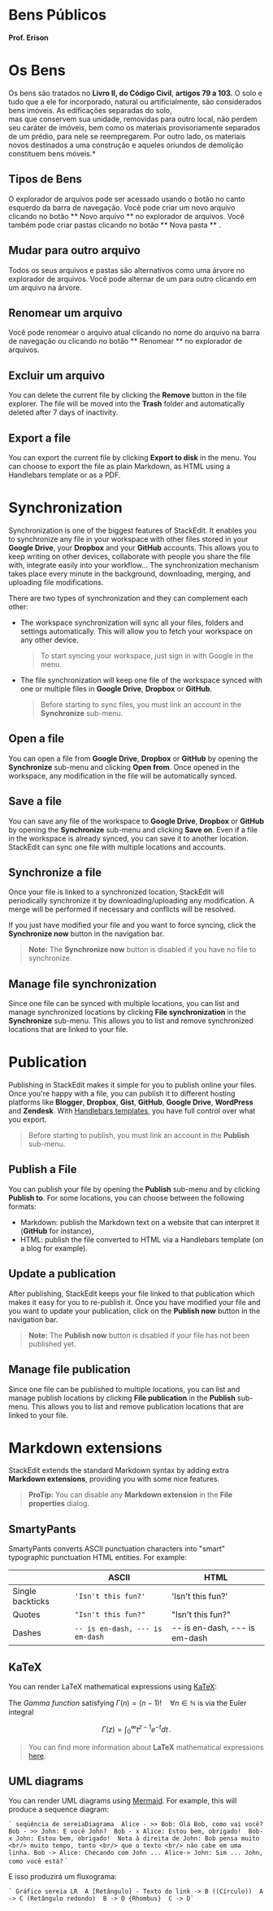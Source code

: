 # Bens Públicos
**Prof. Erison**

# Os Bens

Os bens são tratados no **Livro II, do Código Civil**, **artigos 79 a 103.**   O solo e tudo que a ele for incorporado, natural ou artificialmente, são considerados bens imóveis. As edificações separadas do solo,  
mas que conservem sua unidade, removidas para outro local, não perdem seu caráter de imóveis, bem como os materiais provisoriamente separados de um prédio, para nele se reempregarem. Por outro lado, os materiais novos destinados a uma construção e aqueles oriundos de demolição constituem bens móveis.*

## Tipos de Bens

O explorador de arquivos pode ser acessado usando o botão no canto esquerdo da barra de navegação. Você pode criar um novo arquivo clicando no botão ** Novo arquivo ** no explorador de arquivos. Você também pode criar pastas clicando no botão ** Nova pasta ** .

## Mudar para outro arquivo

Todos os seus arquivos e pastas são alternativos como uma árvore no explorador de arquivos. Você pode alternar de um para outro clicando em um arquivo na árvore.

## Renomear um arquivo

Você pode renomear o arquivo atual clicando no nome do arquivo na barra de navegação ou clicando no botão ** Renomear ** no explorador de arquivos.

## Excluir um arquivo

You can delete the current file by clicking the **Remove** button in the file explorer. The file will be moved into the **Trash** folder and automatically deleted after 7 days of inactivity.

## Export a file

You can export the current file by clicking **Export to disk** in the menu. You can choose to export the file as plain Markdown, as HTML using a Handlebars template or as a PDF.


# Synchronization

Synchronization is one of the biggest features of StackEdit. It enables you to synchronize any file in your workspace with other files stored in your **Google Drive**, your **Dropbox** and your **GitHub** accounts. This allows you to keep writing on other devices, collaborate with people you share the file with, integrate easily into your workflow... The synchronization mechanism takes place every minute in the background, downloading, merging, and uploading file modifications.

There are two types of synchronization and they can complement each other:

- The workspace synchronization will sync all your files, folders and settings automatically. This will allow you to fetch your workspace on any other device.
	> To start syncing your workspace, just sign in with Google in the menu.

- The file synchronization will keep one file of the workspace synced with one or multiple files in **Google Drive**, **Dropbox** or **GitHub**.
	> Before starting to sync files, you must link an account in the **Synchronize** sub-menu.

## Open a file

You can open a file from **Google Drive**, **Dropbox** or **GitHub** by opening the **Synchronize** sub-menu and clicking **Open from**. Once opened in the workspace, any modification in the file will be automatically synced.

## Save a file

You can save any file of the workspace to **Google Drive**, **Dropbox** or **GitHub** by opening the **Synchronize** sub-menu and clicking **Save on**. Even if a file in the workspace is already synced, you can save it to another location. StackEdit can sync one file with multiple locations and accounts.

## Synchronize a file

Once your file is linked to a synchronized location, StackEdit will periodically synchronize it by downloading/uploading any modification. A merge will be performed if necessary and conflicts will be resolved.

If you just have modified your file and you want to force syncing, click the **Synchronize now** button in the navigation bar.

> **Note:** The **Synchronize now** button is disabled if you have no file to synchronize.

## Manage file synchronization

Since one file can be synced with multiple locations, you can list and manage synchronized locations by clicking **File synchronization** in the **Synchronize** sub-menu. This allows you to list and remove synchronized locations that are linked to your file.


# Publication

Publishing in StackEdit makes it simple for you to publish online your files. Once you're happy with a file, you can publish it to different hosting platforms like **Blogger**, **Dropbox**, **Gist**, **GitHub**, **Google Drive**, **WordPress** and **Zendesk**. With [Handlebars templates](http://handlebarsjs.com/), you have full control over what you export.

> Before starting to publish, you must link an account in the **Publish** sub-menu.

## Publish a File

You can publish your file by opening the **Publish** sub-menu and by clicking **Publish to**. For some locations, you can choose between the following formats:

- Markdown: publish the Markdown text on a website that can interpret it (**GitHub** for instance),
- HTML: publish the file converted to HTML via a Handlebars template (on a blog for example).

## Update a publication

After publishing, StackEdit keeps your file linked to that publication which makes it easy for you to re-publish it. Once you have modified your file and you want to update your publication, click on the **Publish now** button in the navigation bar.

> **Note:** The **Publish now** button is disabled if your file has not been published yet.

## Manage file publication

Since one file can be published to multiple locations, you can list and manage publish locations by clicking **File publication** in the **Publish** sub-menu. This allows you to list and remove publication locations that are linked to your file.


# Markdown extensions

StackEdit extends the standard Markdown syntax by adding extra **Markdown extensions**, providing you with some nice features.

> **ProTip:** You can disable any **Markdown extension** in the **File properties** dialog.


## SmartyPants

SmartyPants converts ASCII punctuation characters into "smart" typographic punctuation HTML entities. For example:

|                |ASCII                          |HTML                         |
|----------------|-------------------------------|-----------------------------|
|Single backticks|`'Isn't this fun?'`            |'Isn't this fun?'            |
|Quotes          |`"Isn't this fun?"`            |"Isn't this fun?"            |
|Dashes          |`-- is en-dash, --- is em-dash`|-- is en-dash, --- is em-dash|


## KaTeX

You can render LaTeX mathematical expressions using [KaTeX](https://khan.github.io/KaTeX/):

The *Gamma function* satisfying $\Gamma(n) = (n-1)!\quad\forall n\in\mathbb N$ is via the Euler integral

$$
\Gamma(z) = \int_0^\infty t^{z-1}e^{-t}dt\,.
$$

> You can find more information about **LaTeX** mathematical expressions [here](http://meta.math.stackexchange.com/questions/5020/mathjax-basic-tutorial-and-quick-reference).


## UML diagrams

You can render UML diagrams using [Mermaid](https://mermaidjs.github.io/). For example, this will produce a sequence diagram:

`` `
 seqüência de sereiaDiagrama 
Alice - >> Bob: Olá Bob, como vai você? 
Bob - >> John: E você John? 
Bob - x Alice: Estou bem, obrigado! 
Bob-x John: Estou bem, obrigado! 
Nota à direita de John: Bob pensa muito <br/> muito tempo, tanto <br/> que o texto <br/> não cabe em uma linha. Bob -> Alice: Checando com John ... Alice-> John: Sim ... John, como você está? `` `





E isso produzirá um fluxograma:

`` `
 Gráfico sereia LR 
A [Retângulo] - Texto do link -> B ((Círculo)) 
A -> C (Retângulo redondo) 
B -> D {Rhombus} 
C -> D` ``

<!--stackedit_data:
eyJoaXN0b3J5IjpbLTU4NDY0MjgwNF19
-->